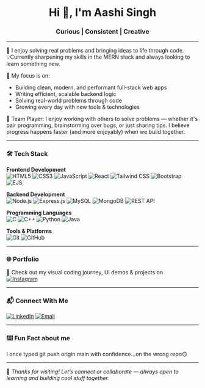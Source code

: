 <h1 align="center">Hi 👋, I'm Aashi Singh</h1>
<h3 align="center">Curious | Consistent | Creative</h3>

---

🔭 I enjoy solving real problems and bringing ideas to life through code.  
💡Currently sharpening my skills in the MERN stack and always looking to learn something new.

🧠 My focus is on:
- Building clean, modern, and performant full-stack web apps  
- Writing efficient, scalable backend logic  
- Solving real-world problems through code  
- Growing every day with new tools & technologies
  
🤝 Team Player: I enjoy working with others to solve problems — whether it's pair programming, brainstorming over bugs, or just sharing tips. I believe progress happens faster (and more enjoyably) when we build together.

---



### 🛠️ Tech Stack

**Frontend Development**  
![HTML5](https://img.shields.io/badge/HTML5-E34F26?style=flat&logo=html5&logoColor=white)
![CSS3](https://img.shields.io/badge/CSS3-1572B6?style=flat&logo=css3&logoColor=white)
![JavaScript](https://img.shields.io/badge/JavaScript-F7DF1E?style=flat&logo=javascript&logoColor=black)
![React](https://img.shields.io/badge/React-20232A?style=flat&logo=react&logoColor=61DAFB)
![Tailwind CSS](https://img.shields.io/badge/Tailwind_CSS-38B2AC?style=flat&logo=tailwind-css&logoColor=white)
![Bootstrap](https://img.shields.io/badge/Bootstrap-563D7C?style=flat&logo=bootstrap&logoColor=white)
![EJS](https://img.shields.io/badge/EJS-black?style=flat&logo=EJS&logoColor=white)

**Backend Development**  
![Node.js](https://img.shields.io/badge/Node.js-339933?style=flat&logo=node-dot-js&logoColor=white)
![Express.js](https://img.shields.io/badge/Express.js-000000?style=flat&logo=express&logoColor=white)
![MySQL](https://img.shields.io/badge/MySQL-005C84?style=flat&logo=mysql&logoColor=white)
![MongoDB](https://img.shields.io/badge/MongoDB-4EA94B?style=flat&logo=mongodb&logoColor=white)
![REST API](https://img.shields.io/badge/REST%20API-FF6F00?style=flat)

**Programming Languages**  
![C](https://img.shields.io/badge/C-00599C?style=flat&logo=c&logoColor=white)
![C++](https://img.shields.io/badge/C++-00599C?style=flat&logo=c%2B%2B&logoColor=white)
![Python](https://img.shields.io/badge/Python-3776AB?style=flat&logo=python&logoColor=white)
![Java](https://img.shields.io/badge/Java-007396?style=flat&logo=java&logoColor=white)

**Tools & Platforms**  
![Git](https://img.shields.io/badge/Git-F05032?style=flat&logo=git&logoColor=white)
![GitHub](https://img.shields.io/badge/GitHub-181717?style=flat&logo=github&logoColor=white)

---

### 🌐 Portfolio

📸 Check out my visual coding journey, UI demos & projects on  
[![Instagram](https://img.shields.io/badge/@code_journall-%23E4405F.svg?logo=Instagram&logoColor=white)](https://www.instagram.com/code_journall/)  

---

### 📬 Connect With Me

[![LinkedIn](https://img.shields.io/badge/LinkedIn-%230077B5.svg?logo=linkedin&logoColor=white)](https://www.linkedin.com/in/aashi-singh-connect/) [![Email](https://img.shields.io/badge/Email-D14836?logo=gmail&logoColor=white)](mailto:aashi.singh.career@gmail.com)

---
### ⌨️ Fun Fact about me
I once typed git push origin main with confidence...on the wrong repo🙃



---
🌟 *Thanks for visiting! Let’s connect or collaborate — always open to learning and building cool stuff together.*

